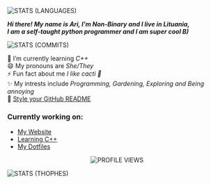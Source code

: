 <!-- ![POWERED BY| BLACK MAGIC](https://forthebadge.com/images/badges/built-by-developers.svg) <br/> -->
![STATS (LANGUAGES)](https://github-readme-stats.vercel.app/api/top-langs/?username=TruncatedDinosour&layout=compact&theme=gruvbox&hide_border=true)

***Hi there! My name is Ari, I'm Non-Binary and I live in Lituania,<br/>
I am a self-taught python programmer and I am super cool B)***

![STATS (COMMITS)](https://github-readme-stats-sabesansathananthan.vercel.app/api?username=TruncatedDinosour&show_icons=true&hide_border=true&theme=gruvbox)

🌱 I’m currently learning *C++* <br/>
😄 My pronouns are *She/They* <br/>
⚡ Fun fact about me *I like cacti 🌵* <br/>
✨ My intrests include *Programming, Gardening, Exploring and Being annoying* <br/>
🔭 [Style your GitHub README](https://github.com/anuraghazra/github-readme-stats/)

### Currently working on:<br/>
  - [My Website](https://github.com/TruncatedDinosour/website)
  - [Learning C++](https://github.com/TruncatedDinosour/learning-cpp)
  - [My Dotfiles](https://github.com/TruncatedDinosour/dotfiles-cleaned)

<p align="center"><img src="https://komarev.com/ghpvc/?username=TruncatedDinosour&label=Profile%20views&color=282828&style=flat" alt="PROFILE VIEWS"/></p>

![STATS (THOPHES)](https://github-profile-trophy.vercel.app/?username=TruncatedDinosour&theme=gruvbox&margin-w=10&margin-h=15&column=8)
